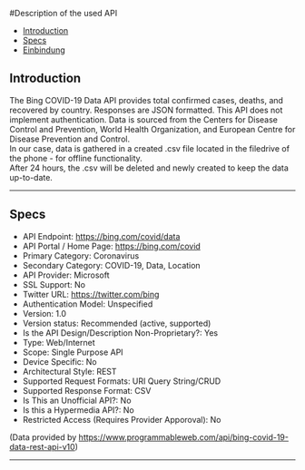 #Description of the used API

- [Introduction](api.md#Introduction)
- [Specs](api.md#Specs)
- [Einbindung](api.md#Einbindung)

## Introduction

The Bing COVID-19 Data API provides total confirmed cases, deaths, and recovered by country. Responses are JSON formatted. This API does not implement authentication. Data is sourced from the Centers for Disease Control and Prevention, World Health Organization, and European Centre for Disease Prevention and Control. <br>
In our case, data is gathered in a created .csv file located in the filedrive of the phone - for offline functionality. <br>
After 24 hours, the .csv will be deleted and newly created to keep the data up-to-date.

---

## Specs

- API Endpoint: https://bing.com/covid/data
- API Portal / Home Page: https://bing.com/covid
- Primary Category: Coronavirus
- Secondary Category: COVID-19, Data, Location
- API Provider: Microsoft
- SSL Support: No
- Twitter URL: https://twitter.com/bing
- Authentication Model: Unspecified
- Version: 1.0
- Version status: Recommended (active, supported)
- Is the API Design/Description Non-Proprietary?: Yes
- Type: Web/Internet
- Scope: Single Purpose API
- Device Specific: No
- Architectural Style: REST
- Supported Request Formats: URI Query String/CRUD
- Supported Response Format: CSV
- Is This an Unofficial API?: No
- Is this a Hypermedia API?: No
- Restricted Access (Requires Provider Apporoval): No

(Data provided by https://www.programmableweb.com/api/bing-covid-19-data-rest-api-v10)

---

